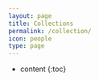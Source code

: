 ```yaml
---
layout: page
title: Collections
permalink: /collection/
icon: people
type: page
---
```


* content
{:toc}

